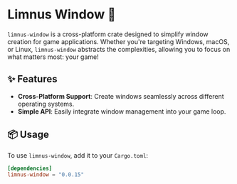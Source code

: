 # Limnus Window 🧱

`limnus-window` is a cross-platform crate designed to simplify window creation for game applications.
Whether you're targeting Windows, macOS, or Linux, `limnus-window` abstracts the complexities,
allowing you to focus on what matters most: your game!

## ✨ Features

- **Cross-Platform Support**: Create windows seamlessly across different operating systems.
- **Simple API**: Easily integrate window management into your game loop.

## 📦 Usage

To use `limnus-window`, add it to your `Cargo.toml`:

```toml
[dependencies]
limnus-window = "0.0.15"
```
